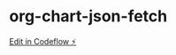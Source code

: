 # org-chart-json-fetch

[Edit in Codeflow ⚡️](https://stackblitz.com/~/github.com/kosirm/org-chart-json-fetch)